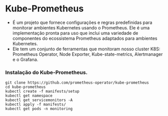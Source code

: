 # Kube-Prometheus

- É um projeto que fornece configurações e regras predefinidas para monitorar ambientes Kubernetes usando o Prometheus. Ele é uma implementação pronta para uso que inclui uma variedade de componentes do ecossistema Prometheus adaptados para ambientes Kubernetes.
- Ele tem um conjunto de ferramentas que monitoram nosso cluster K8S: Prometheus Operator, Node Exporter, Kube-state-metrics, Alertmanager e o Grafana.

### Instalação do Kube-Prometheus.

    git clone https://github.com/prometheus-operator/kube-prometheus
    cd kube-prometheus
    kubectl create -f manifests/setup
    kubectl get namespace
    kubectl get servicemonitors -A
    kubectl apply -f manifests/
    kubectl get pods -n monitoring

